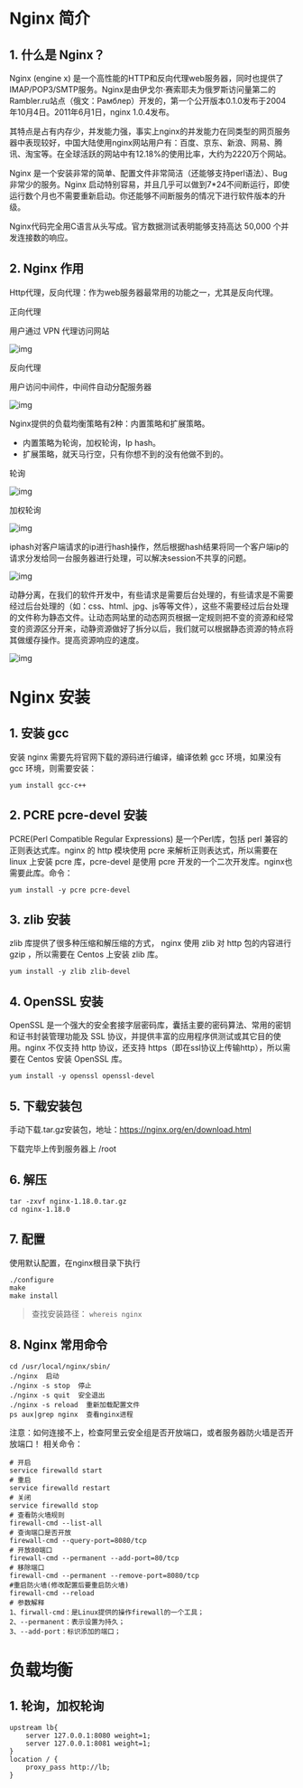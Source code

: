 # Nginx 简介

## 1. 什么是 Nginx？

Nginx (engine x) 是一个高性能的HTTP和反向代理web服务器，同时也提供了IMAP/POP3/SMTP服务。Nginx是由伊戈尔·赛索耶夫为俄罗斯访问量第二的Rambler.ru站点（俄文：Рамблер）开发的，第一个公开版本0.1.0发布于2004年10月4日。2011年6月1日，nginx 1.0.4发布。

其特点是占有内存少，并发能力强，事实上nginx的并发能力在同类型的网页服务器中表现较好，中国大陆使用nginx网站用户有：百度、京东、新浪、网易、腾讯、淘宝等。在全球活跃的网站中有12.18%的使用比率，大约为2220万个网站。

Nginx 是一个安装非常的简单、配置文件非常简洁（还能够支持perl语法）、Bug非常少的服务。Nginx 启动特别容易，并且几乎可以做到7*24不间断运行，即使运行数个月也不需要重新启动。你还能够不间断服务的情况下进行软件版本的升级。

Nginx代码完全用C语言从头写成。官方数据测试表明能够支持高达 50,000 个并发连接数的响应。



## 2. Nginx 作用

Http代理，反向代理：作为web服务器最常用的功能之一，尤其是反向代理。



正向代理

用户通过 VPN 代理访问网站

![img](images/nginx/kuangstudy46bdad36-d3e0-43b0-a223-43360b7e8fc7.png)



反向代理

用户访问中间件，中间件自动分配服务器

![img](images/nginx/kuangstudy62a15097-6e2a-4dbe-bcf5-f0d7cab81089.png)



Nginx提供的负载均衡策略有2种：内置策略和扩展策略。

- 内置策略为轮询，加权轮询，Ip hash。
- 扩展策略，就天马行空，只有你想不到的没有他做不到的。



轮询

![img](images/nginx/kuangstudy4d33dfac-1949-4b2d-abb8-fe0b6e65b8dc.png)



加权轮询

![img](images/nginx/kuangstudyb1e3e440-4159-4259-a174-528b56cb04b2.png)



iphash对客户端请求的ip进行hash操作，然后根据hash结果将同一个客户端ip的请求分发给同一台服务器进行处理，可以解决session不共享的问题。

![img](images/nginx/kuangstudy64acb9a3-cd1a-4c0e-a1fa-9b220046a95a.png)



动静分离，在我们的软件开发中，有些请求是需要后台处理的，有些请求是不需要经过后台处理的（如：css、html、jpg、js等等文件），这些不需要经过后台处理的文件称为静态文件。让动态网站里的动态网页根据一定规则把不变的资源和经常变的资源区分开来，动静资源做好了拆分以后，我们就可以根据静态资源的特点将其做缓存操作。提高资源响应的速度。

![img](images/nginx/kuangstudyedb1bbd6-e530-4aba-8fde-68658a10e73f.png)



# Nginx 安装

## 1. 安装 gcc

安装 nginx 需要先将官网下载的源码进行编译，编译依赖 gcc 环境，如果没有 gcc 环境，则需要安装：

~~~shell
yum install gcc-c++
~~~



## 2. PCRE pcre-devel 安装

PCRE(Perl Compatible Regular Expressions) 是一个Perl库，包括 perl 兼容的正则表达式库。nginx 的 http 模块使用 pcre 来解析正则表达式，所以需要在 linux 上安装 pcre 库，pcre-devel 是使用 pcre 开发的一个二次开发库。nginx也需要此库。命令：

~~~
yum install -y pcre pcre-devel
~~~



## 3. zlib 安装

zlib 库提供了很多种压缩和解压缩的方式， nginx 使用 zlib 对 http 包的内容进行 gzip ，所以需要在 Centos 上安装 zlib 库。

~~~
yum install -y zlib zlib-devel
~~~



## 4. OpenSSL 安装

OpenSSL 是一个强大的安全套接字层密码库，囊括主要的密码算法、常用的密钥和证书封装管理功能及 SSL 协议，并提供丰富的应用程序供测试或其它目的使用。nginx 不仅支持 http 协议，还支持 https（即在ssl协议上传输http），所以需要在 Centos 安装 OpenSSL 库。

~~~
yum install -y openssl openssl-devel
~~~



## 5. 下载安装包

手动下载.tar.gz安装包，地址：https://nginx.org/en/download.html

下载完毕上传到服务器上 /root



## 6. 解压

~~~
tar -zxvf nginx-1.18.0.tar.gz
cd nginx-1.18.0
~~~



## 7. 配置

使用默认配置，在nginx根目录下执行

~~~
./configure
make
make install
~~~

> 查找安装路径： `whereis nginx`



## 8. Nginx 常用命令

~~~
cd /usr/local/nginx/sbin/
./nginx  启动
./nginx -s stop  停止
./nginx -s quit  安全退出
./nginx -s reload  重新加载配置文件
ps aux|grep nginx  查看nginx进程
~~~



注意：如何连接不上，检查阿里云安全组是否开放端口，或者服务器防火墙是否开放端口！
相关命令：

~~~
# 开启
service firewalld start
# 重启
service firewalld restart
# 关闭
service firewalld stop
# 查看防火墙规则
firewall-cmd --list-all
# 查询端口是否开放
firewall-cmd --query-port=8080/tcp
# 开放80端口
firewall-cmd --permanent --add-port=80/tcp
# 移除端口
firewall-cmd --permanent --remove-port=8080/tcp
#重启防火墙(修改配置后要重启防火墙)
firewall-cmd --reload
# 参数解释
1、firwall-cmd：是Linux提供的操作firewall的一个工具；
2、--permanent：表示设置为持久；
3、--add-port：标识添加的端口；
~~~



# 负载均衡

## 1. 轮询，加权轮询

~~~
upstream lb{
    server 127.0.0.1:8080 weight=1;
    server 127.0.0.1:8081 weight=1;
}
location / {
    proxy_pass http://lb;
}
~~~

